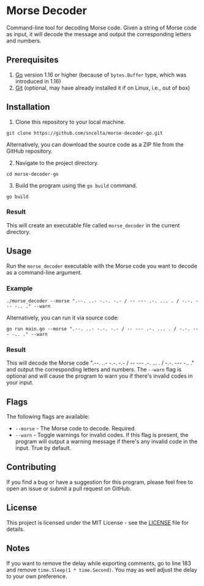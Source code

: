 # Morse Decoder
Command-line tool for decoding Morse code. Given a string of Morse code as input, it will decode the message and output the corresponding letters and numbers.

## Prerequisites
1. [Go](https://go.dev/doc/install) version 1.16 or higher (because of `bytes.Buffer` type, which was introduced in 1.16)
2. [Git](https://git-scm.com/download/) (optional, may have already installed it if on Linux, i.e., out of box)

## Installation
1. Clone this repository to your local machine.
```
git clone https://github.com/sncelta/morse-decoder-go.git
```
Alternatively, you can download the source code as a ZIP file from the GitHub repository.

2. Navigate to the project directory.

```
cd morse-decoder-go
```

3. Build the program using the  `go build` command.
```
go build
```
### Result
This will create an executable file called `morse_decoder` in the current directory.

## Usage
Run the `morse_decoder` executable with the Morse code you want to decode as a command-line argument.

### Example

```
./morse_decoder --morse ".--. ..- -.-. -.- / -- --- .-. ... . / -.-. --- -.. ." --warn
```
Alternatively, you can run it via source code:
```
go run main.go --morse ".--. ..- -.-. -.- / -- --- .-. ... . / -.-. --- -.. ." --warn
```
### Result
This will decode the Morse code ".--. ..- -.-. -.- / -- --- .-. ... . / -.-. --- -.. ." and output the corresponding letters and numbers. The `--warn` flag is optional and will cause the program to warn you if there's invalid codes in your input.

## Flags
The following flags are available:

  - `--morse` - The Morse code to decode. Required.
  - `--warn` - Toggle warnings for invalid codes. If this flag is present, the program will output a warning message if there's any invalid code in the input. True by default.

## Contributing
If you find a bug or have a suggestion for this program, please feel free to open an issue or submit a pull request on GitHub.

## License
This project is licensed under the MIT License - see the [LICENSE](https://github.com/sncelta/morse-decoder-go/blob/main/LICENSE) file for details.

## Notes
If you want to remove the delay while exporting comments, go to line 183 and remove `time.Sleep(1 * time.Second)`.
You may as well adjust the delay to your own preference.
